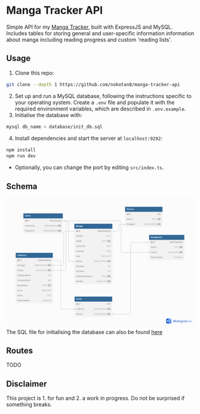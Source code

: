 # Manga Tracker API

Simple API for my [Manga Tracker](https://github.com/nokotan8/manga-tracker), built with ExpressJS and MySQL. Includes tables for storing general and user-specific information information about manga including reading progress and custom 'reading lists'.

## Usage

1. Clone this repo:

```bash
git clone --depth 1 https://github.com/nokotan8/manga-tracker-api
```

2. Set up and run a MySQL database, following the instructions specific to your operating system. Create a `.env` file and populate it with the required environment variables, which are described in `.env.example`.
1. Initialise the database with:

```bash
mysql db_name < database/init_db.sql
```

4. Install dependencies and start the server at `localhost:9292`:

```bash
npm install
npm run dev
```

- Optionally, you can change the port by editing `src/index.ts`.

## Schema

![](assets/db_uml_diagram.png)
The SQL file for initialising the database can also be found [here](/database/db_init.sql)

## Routes

TODO

## Disclaimer

This project is 1. for fun and 2. a work in progress. Do not be surprised if something breaks.
